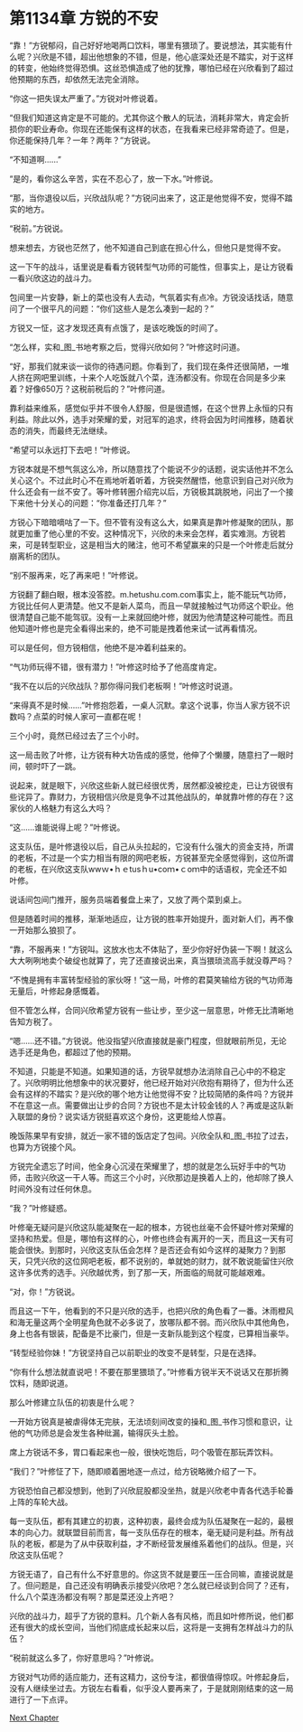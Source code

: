 # 第1134章 方锐的不安

“靠！”方锐郁闷，自己好好地喝两口饮料，哪里有猥琐了。要说想法，其实能有什么呢？兴欣是不错，超出他想象的不错，但是，他心底深处还是不踏实，对于这样的转变，他始终觉得恐惧。这丝恐惧造成了他的犹豫，哪怕已经在兴欣看到了超过他预期的东西，却依然无法完全消除。

“你这一把失误太严重了。”方锐对叶修说着。

“但我们知道这肯定是不可能的。尤其你这个散人的玩法，消耗非常大，肯定会折损你的职业寿命。你现在还能保有这样的状态，在我看来已经非常奇迹了。但是，你还能保持几年？一年？两年？”方锐说。

“不知道啊……”

“是的，看你这么辛苦，实在不忍心了，放一下水。”叶修说。

“那，当你退役以后，兴欣战队呢？”方锐问出来了，这正是他觉得不安，觉得不踏实的地方。

“税前。”方锐说。

想来想去，方锐也茫然了，他不知道自己到底在担心什么，但他只是觉得不安。

这一下午的战斗，话里说是看看方锐转型气功师的可能性，但事实上，是让方锐看一看兴欣这边的战斗力。

包间里一片安静，新上的菜也没有人去动，气氛着实有点冷。方锐没话找话，随意问了一个很平凡的问题：“你们这些人是怎么凑到一起的？”

方锐又一怔，这才发现还真有点饿了，是该吃晚饭的时间了。

“怎么样，实和_图_书地考察之后，觉得兴欣如何？”叶修这时问道。

“好，那我们就来谈一谈你的待遇问题。你看到了，我们现在条件还很简陋，一堆人挤在网吧里训练，十来个人吃饭就八个菜，连汤都没有。你现在合同是多少来着？好像650万？这税前税后的？”叶修问道。

靠利益来维系，感觉似乎并不很令人舒服，但是很遗憾，在这个世界上永恒的只有利益。除此以外，选手对荣耀的爱，对冠军的追求，终将会因为时间推移，随着状态的消失，而最终无法继续。

“希望可以永远打下去吧！”叶修说。

方锐本就是不想气氛这么冷，所以随意找了个能说不少的话题，说实话他并不怎么关心这个。不过此时心不在焉地听着听着，方锐突然醒悟，他意识到自己对兴欣为什么还会有一丝不安了。等叶修转圈介绍完以后，方锐极其跳脱地，问出了一个接下来他十分关心的问题：“你准备还打几年？”

方锐心下暗暗嘀咕了一下。但不管有没有这么大，如果真是靠叶修凝聚的团队，那就更加重了他心里的不安。这种情况下，兴欣的未来会怎样，着实难测。方锐若来，可是转型职业，这是相当大的赌注，他可不希望赢来的只是一个叶修走后就分崩离析的团队。

“别不服再来，吃了再来吧！”叶修说。

方锐翻了翻白眼，根本没答腔。m.hetushu.com.com事实上，能不能玩气功师，方锐比任何人更清楚。他又不是新人菜鸟，而且一早就接触过气功师这个职业。他很清楚自己能不能驾驭。没有一上来就回绝叶修，就因为他清楚这种可能性。而且他知道叶修也是完全看得出来的，绝不可能是拽着他来试一试再看情况。

可以是任何，但方锐相信，他绝不是冲着利益来的。

“气功师玩得不错，很有潜力！”叶修这时给予了他高度肯定。

“我不在以后的兴欣战队？那你得问我们老板啊！”叶修这时说道。

“来得真不是时候……”叶修抱怨着，一桌人沉默。拿这个说事，你当人家方锐不识数吗？点菜的时候人家可一直都在呢！

三个小时，竟然已经过去了三个小时。

这一局击败了叶修，让方锐有种大功告成的感觉，他伸了个懒腰，随意扫了一眼时间，顿时吓了一跳。

说起来，就是眼下，兴欣这些新人就已经很优秀，居然都没被挖走，已让方锐很有些诧异了。靠财力，方锐相信兴欣是竞争不过其他战队的，单就靠叶修的存在？这家伙的人格魅力有这么大吗？

“这……谁能说得上呢？”叶修说。

这支队伍，是叶修退役以后，自己从头拉起的，它没有什么强大的资金支持，所谓的老板，不过是一个实力相当有限的网吧老板，方锐甚至完全感觉得到，这位所谓的老板，在兴欣这支队wwｗ•ｈｅtusｈu•coｍ•ｃoｍ中的话语权，完全还不如叶修。

说话间包间门推开，服务员端着餐盘上来了，又放了两个菜到桌上。

但是随着时间的推移，渐渐地适应，让方锐的胜率开始提升，面对新人们，再不像一开始那么狼狈了。

“靠，不服再来！”方锐叫。这放水也太不体贴了，至少你好好伪装一下啊！就这么大大咧咧地卖个破绽也就算了，完了还直接说出来，真当猥琐流高手就没尊严吗？

“不愧是拥有丰富转型经验的家伙呀！”这一局，叶修的君莫笑输给方锐的气功师海无量后，叶修起身感慨着。

但不管怎么样，合同兴欣希望方锐有一些让步，至少这一层意思，叶修无比清晰地告知方税了。

“嗯……还不错。”方锐说。他没指望兴欣直接就是豪门程度，但就眼前所见，无论选手还是角色，都超过了他的预期。

不知道，只能是不知道。如果知道的话，方锐早就想办法消除自己心中的不稳定了。兴欣明明比他想象中的状况要好，他已经开始对兴欣抱有期待了，但为什么还会有这样的不踏实？是兴欣的哪个地方让他觉得不安？比较简陋的条件吗？方锐并不在意这一点。需要做出让步的合同？方锐也不是太计较金钱的人？再或是这队新入联盟的身份？说实话方锐挺喜欢这个身份，这更能给人惊喜。

晚饭陈果早有安排，就近一家不错的饭店定了包间。兴欣全队和_图_书拉了过去，也算为方锐接个风。

方锐完全遗忘了时间，他全身心沉浸在荣耀里了，想的就是怎么玩好手中的气功师，击败兴欣这一干人等。而这三个小时，兴欣那边是换着人上的，他却除了换人时间外没有过任何休息。

“我？”叶修疑惑。

叶修毫无疑问是兴欣这队能凝聚在一起的根本，方锐也丝毫不会怀疑叶修对荣耀的坚持和热爱。但是，哪怕有这样的心，叶修也终会有离开的一天，而且这一天有可能会很快。到那时，兴欣这支队伍会怎样？是否还会有如今这样的凝聚力？到那天，只凭兴欣的这位网吧老板，都不说别的，单就她的财力，就不敢说能留住兴欣这许多优秀的选手。兴欣越优秀，到了那一天，所面临的局就可能越艰难。

“对，你！”方锐说。

而且这一下午，他看到的不只是兴欣的选手，也把兴欣的角色看了一番。沐雨橙风和海无量这两个全明星角色就不必多说了，放哪队都不弱。而兴欣队中其他角色，身上也各有银装，配备是不比豪门，但是一支新队能到这个程度，已算相当豪华。

“转型经验你妹！”方锐坚持自己以前职业的改变不是转型，只是在选择。

“你有什么想法就直说吧！不要在那里猥琐了。”叶修看方锐半天不说话又在那折腾饮料，随即说道。

那么叶修建立队伍的初衷是什么呢？

一开始方锐真是被虐得体无完肤，无法顷刻间改变的操和_图_书作习惯和意识，让他的气功师总是会发生各种纰漏，输得灰头土脸。

席上方锐话不多，胃口看起来也一般，很快吃饱后，叼个吸管在那玩弄饮料。

“我们？”叶修怔了下，随即顺着圈地逐一点过，给方锐略微介绍了一下。

方锐恐怕自己都没想到，他到了兴欣屁股都没坐热，就是兴欣老中青各代选手轮番上阵的车轮大战。

每一支队伍，都有其建立的初衷，这种初衷，最终会成为队伍凝聚在一起的，最根本的向心力。就联盟目前而言，每一支队伍存在的根本，毫无疑问是利益。所有战队的老板，都是为了从中获取利益，才不断经营发展维系着他们的战队。但是，兴欣这支队伍呢？

方锐无语了，自己有什么不好意思的。你这货不就是要压一压合同嘛，直接说就是了。但问题是，自己还没有明确表示接受兴欣吧？怎么就已经谈到合同了？还有，什么八个菜连汤都没有啊？那是菜还没上齐吧？

兴欣的战斗力，超乎了方锐的意料。几个新人各有风格，而且如叶修所说，他们都还有很大的成长空间，当他们彻底成长起来以后，这将是一支拥有怎样战斗力的队伍？

“税前就这么多了，你好意思吗？”叶修说。

方锐对气功师的适应能力，还有这精力，这份专注，都很值得惊叹。叶修起身后，没有人继续坐过去。方锐左右看看，似乎没人要再来了，于是就刚刚结束的这一局进行了一下点评。



[Next Chapter](%E7%AC%AC1135%E7%AB%A0%20%E5%85%A8%E6%96%B0%E7%9A%84%E6%9C%AA%E6%9D%A5.md)